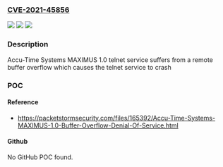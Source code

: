 ### [CVE-2021-45856](https://cve.mitre.org/cgi-bin/cvename.cgi?name=CVE-2021-45856)
![](https://img.shields.io/static/v1?label=Product&message=n%2Fa&color=blue)
![](https://img.shields.io/static/v1?label=Version&message=n%2Fa&color=blue)
![](https://img.shields.io/static/v1?label=Vulnerability&message=n%2Fa&color=brighgreen)

### Description

Accu-Time Systems MAXIMUS 1.0 telnet service suffers from a remote buffer overflow which causes the telnet service to crash

### POC

#### Reference
- https://packetstormsecurity.com/files/165392/Accu-Time-Systems-MAXIMUS-1.0-Buffer-Overflow-Denial-Of-Service.html

#### Github
No GitHub POC found.

